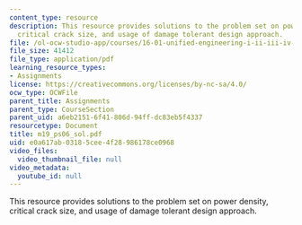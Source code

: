 ```yaml
---
content_type: resource
description: This resource provides solutions to the problem set on power density,
  critical crack size, and usage of damage tolerant design approach.
file: /ol-ocw-studio-app/courses/16-01-unified-engineering-i-ii-iii-iv-fall-2005-spring-2006/e0a617ab03185cee4f28986178ce0968_m19_ps06_sol.pdf
file_size: 41412
file_type: application/pdf
learning_resource_types:
- Assignments
license: https://creativecommons.org/licenses/by-nc-sa/4.0/
ocw_type: OCWFile
parent_title: Assignments
parent_type: CourseSection
parent_uid: a6eb2151-6f41-806d-94ff-dc83eb5f4337
resourcetype: Document
title: m19_ps06_sol.pdf
uid: e0a617ab-0318-5cee-4f28-986178ce0968
video_files:
  video_thumbnail_file: null
video_metadata:
  youtube_id: null
---
```

This resource provides solutions to the problem set on power density, critical crack size, and usage of damage tolerant design approach.